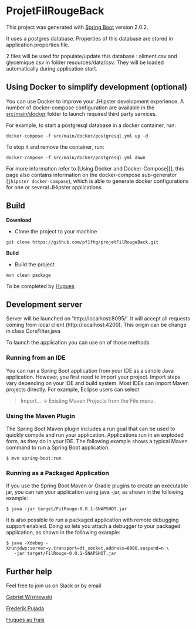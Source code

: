 # ProjetFilRougeBack

This project was generated with [Spring Boot](https://github.com/spring-projects/spring-boot) version 2.0.2.

It uses a postgres database. Properties of this database are stored in application.properties file.

2 files will be used for populate/update this database : aliment.csv and glycemique.csv in folder resources/data/csv.
They will be loaded automatically during application start.

## Using Docker to simplify development (optional)

You can use Docker to improve your JHipster development experience. A number of docker-compose configuration are available in the [src/main/docker](src/main/docker) folder to launch required third party services.

For example, to start a postgresql database in a docker container, run:

    docker-compose -f src/main/docker/postgresql.yml up -d

To stop it and remove the container, run:

    docker-compose -f src/main/docker/postgresql.yml down

For more information refer to [Using Docker and Docker-Compose][], this page also contains information on the docker-compose sub-generator (`jhipster docker-compose`), which is able to generate docker configurations for one or several JHipster applications.

## Build

**Download**
- Clone the project to your machine
```
git clone https://github.com/pf1fhg/projetFilRougeBack.git
```

**Build**

- Build the project
```
mvn clean package
```

To be completed by [Hugues]()

## Development server

Server will be launched on 'http://localhost:8095/'. 
It will accept all requests coming from local client (http://localhost:4200). This origin can be change in class CorsFilter.java

To launch the application you can use on of those methods

### Running from an IDE

You can run a Spring Boot application from your IDE as a simple Java application. However, you first need to import your project. Import steps vary depending on your IDE and build system. Most IDEs can import Maven projects directly. 
For example, Eclipse users can select 
>    Import…​ → Existing Maven Projects from the File menu.


### Using the Maven Plugin
The Spring Boot Maven plugin includes a run goal that can be used to quickly compile and run your application. Applications run in an exploded form, as they do in your IDE. The following example shows a typical Maven command to run a Spring Boot application:

    $ mvn spring-boot:run
    

### Running as a Packaged Application
If you use the Spring Boot Maven or Gradle plugins to create an executable jar, you can run your application using java -jar, as shown in the following example:

    $ java -jar target/FilRouge-0.0.1-SNAPSHOT.jar
It is also possible to run a packaged application with remote debugging support enabled. Doing so lets you attach a debugger to your packaged application, as shown in the following example:

    $ java -Xdebug -Xrunjdwp:server=y,transport=dt_socket,address=8000,suspend=n \
       -jar target/FilRouge-0.0.1-SNAPSHOT.jar


## Further help

Feel free to join us on Slack or by email

[Gabriel Wisniewski](gabriel.wisniewski@gmail.com)

[Frederik Pujada]()

[Hugues au frais]()
